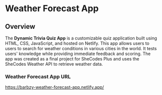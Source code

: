 # Weather Forecast App

## Overview
The **Dynamic Trivia Quiz App** is a customizable quiz application built using  HTML, CSS, JavaScript, and hosted on Netlify. This app allows users to users to search for weather conditions in various cities in the world. It tests users' knowledge while providing immediate feedback and scoring. The app was created as a final project for SheCodes Plus and uses the SheCodes Weather API to retrieve weather data.

### Weather Forecast App URL
https://barbzy-weather-forecast-app.netlify.app/

